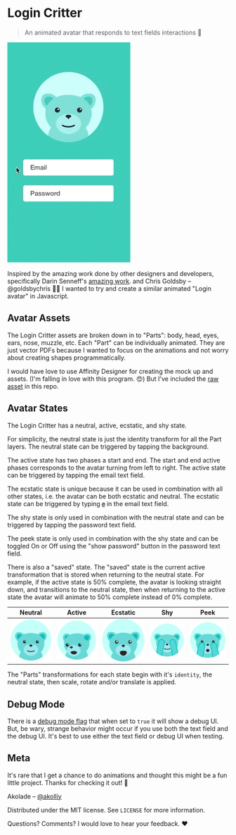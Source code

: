 # Login Critter
> An animated avatar that responds to text fields interactions 🐻

![Demo gif](/assets/images/demo.gif)

Inspired by the amazing work done by other designers and developers, specifically Darin Senneff's [amazing work](https://dribbble.com/shots/4249163-Animated-login-form-avatar?utm_campaign=iOS%2BDev%2BWeekly&utm_medium=web&utm_source=iOS%2BDev%2BWeekly%2BIssue%2B349). and Chris Goldsby – @goldsbychris 🎩🌟 I wanted to try and create a similar animated "Login avatar" in Javascript.

<!-- The Login Critter uses several `UIPropertyAnimator`. The head rotation is controlled by updating the `fractionComplete` property for an animator. As the user types, the animator's fraction complete is calculated by `text width / text field width`. -->

## Avatar Assets
The Login Critter assets are broken down in to "Parts": body, head, eyes, ears, nose, muzzle, etc. Each "Part" can be individually animated. They are just vector PDFs because I wanted to focus on the animations and not worry about creating shapes programmatically.

I would have love to use Affinity Designer for creating the mock up and assets. (I'm falling in love with this program. 😍) But I've included the [raw asset](/assets/images/login-critter.afdesign) in this repo.

## Avatar States
The Login Critter has a neutral, active, ecstatic, and shy state.

For simplicity, the neutral state is just the identity transform for all the Part layers. The neutral state can be triggered by tapping the background.

The active state has two phases a start and end. The start and end active phases corresponds to the avatar turning from left to right. The active state can be triggered by tapping the email text field.

The ecstatic state is unique because it can be used in combination with all other states, i.e. the avatar can be both ecstatic and neutral. The ecstatic state can be triggered by typing **`@`** in the email text field.

The shy state is only used in combination with the neutral state and can be triggered by tapping the password text field.

The peek state is only used in combination with the shy state and can be toggled On or Off using the "show password" button in the password text field.

There is also a "saved" state. The "saved" state is the current active transformation that is stored when returning to the neutral state. For example, if the active state is 50% complete, the avatar is looking straight down, and transitions to the neutral state, then when returning to the active state the avatar will animate to 50% complete instead of 0% complete.

| Neutral                             | Active                            | Ecstatic                              | Shy                         | Peek                          |
| :----------------------------------:|:---------------------------------:| :------------------------------------:| :--------------------------:| :----------------------------:|
| ![Neutral png](/assets/images/neutral.png) | ![Active png](/assets/images/active.png) | ![Ecstatic png](/assets/images/ecstatic.png) | ![Shy png](/assets/images/shy.png) | ![Peek png](/assets/images/peek.png) |

The "Parts" transformations for each state begin with it's `identity`, the neutral state, then scale, rotate and/or translate is applied.

## Debug Mode
There is a [debug mode flag](https://github.com/cgoldsby/LoginCritter/blob/012eecbf51a07d6ba389ff865ae30074b001702e/LoginCritter/Sources/Login/LoginViewController.swift#L203) that when set to `true` it will show a debug UI. But, be wary, strange behavior might occur if you use both the text field and the debug UI. It's best to use either the text field or debug UI when testing.

## Meta
It's rare that I get a chance to do animations and thought this might be a fun little project. Thanks for checking it out! 🙇‍

Akolade – [@akolliy](https://twitter.com/dhorphun459)

Distributed under the MIT license. See ``LICENSE`` for more information.

Questions? Comments? I would love to hear your feedback. :heart:

